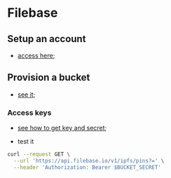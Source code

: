 # Filebase

## Setup an account
- [access here](https://console.filebase.com/);

## Provision a bucket
- [see it](https://docs.filebase.com/archive/content-archive/getting-started-guide#buckets);

### Access keys
- [see how to get key and secret](https://docs.filebase.com/api-documentation/ipfs-pinning-service-api);

- test it
```sh
curl --request GET \
  --url 'https://api.filebase.io/v1/ipfs/pins?=' \
  --header 'Authorization: Bearer $BUCKET_SECRET'
```


